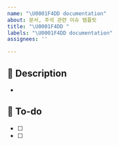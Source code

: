 ```yaml
---
name: "\U0001F4DD documentation"
about: 문서, 주석 관련 이슈 템플릿
title: "\U0001F4DD "
labels: "\U0001F4DD documentation"
assignees: ''

---
```


## 📌 Description
- 

## 📝 To-do

- [ ] 
- [ ]
